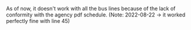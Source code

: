 As of now, it doesn't work with all the bus lines because of the lack of conformity with the agency pdf schedule. (Note: 2022-08-22 -> it worked perfectly fine with line 45)